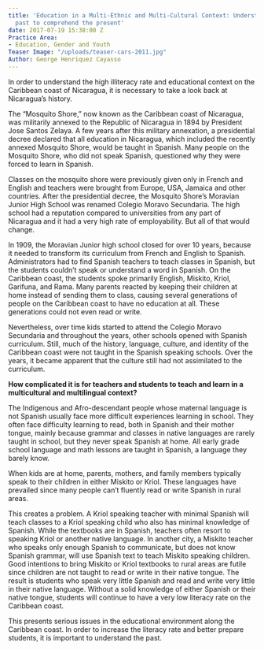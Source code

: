 ```yaml
---
title: 'Education in a Multi-Ethnic and Multi-Cultural Context: Understanding the
  past to comprehend the present'
date: 2017-07-19 15:38:00 Z
Practice Area:
- Education, Gender and Youth
Teaser Image: "/uploads/teaser-cars-2011.jpg"
Author: George Henriquez Cayasso
---
```


In order to understand the high illiteracy rate and educational context on the Caribbean coast of Nicaragua, it is necessary to take a look back at Nicaragua’s history.

The “Mosquito Shore,” now known as the Caribbean coast of Nicaragua, was militarily annexed to the Republic of Nicaragua in 1894 by President Jose Santos Zelaya. A few years after this military annexation, a presidential decree declared that all education in Nicaragua, which included the recently annexed Mosquito Shore, would be taught in Spanish. Many people on the Mosquito Shore, who did not speak Spanish, questioned why they were forced to learn in Spanish.

Classes on the mosquito shore were previously given only in French and English and teachers were brought from Europe, USA, Jamaica and other countries. After the presidential decree, the Mosquito Shore’s Moravian Junior High School was renamed Colegio Moravo Secundaria. The high school had a reputation compared to universities from any part of Nicaragua and it had a very high rate of employability. But all of that would change.

In 1909, the Moravian Junior high school closed for over 10 years, because it needed to transform its curriculum from French and English to Spanish. Administrators had to find Spanish teachers to teach classes in Spanish, but the students couldn’t speak or understand a word in Spanish. On the Caribbean coast, the students spoke primarily English, Miskito, Kriol, Garifuna, and Rama. Many parents reacted by keeping their children at home instead of sending them to class, causing several generations of people on the Caribbean coast to have no education at all. These generations could not even read or write.

Nevertheless, over time kids started to attend the Colegio Moravo Secundaria and throughout the years, other schools opened with Spanish curriculum. Still, much of the history, language, culture, and identity of the Caribbean coast were not taught in the Spanish speaking schools. Over the years, it became apparent that the culture still had not assimilated to the curriculum. 
 
**How complicated it is for teachers and students to teach and learn in a multicultural and multilingual context?**

The Indigenous and Afro-descendant people whose maternal language is not Spanish usually face more difficult experiences learning in school. They often face difficulty learning to read, both in Spanish and their mother tongue, mainly because grammar and classes in native languages are rarely taught in school, but they never speak Spanish at home. All early grade school language and math lessons are taught in Spanish, a language they barely know.

When kids are at home, parents, mothers, and family members typically speak to their children in either Miskito or Kriol. These languages have prevailed since many people can’t fluently read or write Spanish in rural areas. 

This creates a problem. A Kriol speaking teacher with minimal Spanish will teach classes to a Kriol speaking child who also has minimal knowledge of Spanish. While the textbooks are in Spanish, teachers often resort to speaking Kriol or another native language. In another city, a Miskito teacher who speaks only enough Spanish to communicate, but does not know Spanish grammar, will use Spanish text to teach Miskito speaking children. 
Good intentions to bring Miskito or Kriol textbooks to rural areas are futile since children are not taught to read or write in their native tongue. The result is students who speak very little Spanish and read and write very little in their native language. Without a solid knowledge of either Spanish or their native tongue, students will continue to have a very low literacy rate on the Caribbean coast. 

This presents serious issues in the educational environment along the Caribbean coast. In order to increase the literacy rate and better prepare students, it is important to understand the past.  